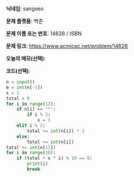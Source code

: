 **닉네임**: sangseo

**문제 플랫폼**: 백준

**문제 이름 또는 번호**: 14626 / ISBN

**문제 링크**: https://www.acmicpc.net/problem/14626

**오늘의 메모(선택)**: 

**코드(선택)**:
```python
n = input()
m = int(n[-1])
x = 1
total = 0
for i in range(12):
    if n[i] == '*':
        if i % 2:
            x = 3
    elif i % 2:
        total += int(n[i]) * 3
    else:
        total += int(n[i])
total += int(n[12])
for i in range(10):
    if (total + x * i) % 10 == 0:
        print(i)
        break
```
